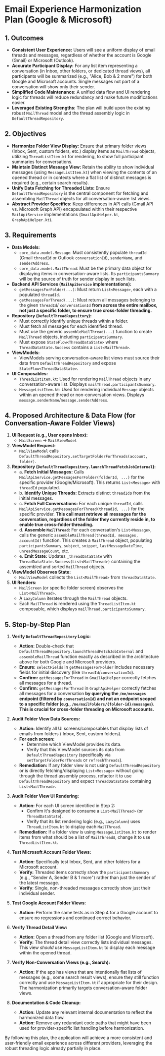 # Email Experience Harmonization Plan (Google & Microsoft)

## 1. Outcomes

* **Consistent User Experience:** Users will see a uniform display of email threads and messages,
  regardless of whether the account is Google (Gmail) or Microsoft (Outlook).
* **Accurate Participant Display:** For any list item representing a conversation (in Inbox, other
  folders, or dedicated thread views), all participants will be summarized (e.g., "Alice, Bob & 2
  more") for both Google and Microsoft accounts. Single messages not part of a conversation will
  show only their sender.
* **Simplified Code Maintenance:** A unified data flow and UI rendering logic for threads will
  reduce redundancy and make future modifications easier.
* **Leveraged Existing Strengths:** The plan will build upon the existing robust `MailThread` model
  and the thread assembly logic in `DefaultThreadRepository`.

## 2. Objectives

* **Harmonize Folder View Display:** Ensure that primary folder views (Inbox, Sent, custom folders,
  etc.) display items as `MailThread` objects, utilizing `ThreadListItem.kt` for rendering, to show
  full participant summaries for conversations.
* **Maintain Distinct Message View:** Retain the ability to show individual messages (using
  `MessageListItem.kt`) when viewing the contents of an opened thread or in contexts where a flat
  list of distinct messages is required (e.g., certain search results).
* **Unify Data Fetching for Threaded Lists:** Ensure `DefaultThreadRepository` is the central
  component for fetching and assembling `MailThread` objects for all conversation-aware list views.
* **Abstract Provider Specifics:** Keep differences in API calls (Gmail API vs. Microsoft Graph API)
  encapsulated within their respective `MailApiService` implementations (`GmailApiHelper.kt`,
  `GraphApiHelper.kt`).

## 3. Requirements

* **Data Models:**
    * `core_data.model.Message`: Must consistently populate `threadId` (Gmail `threadId` or Outlook
      `conversationId`), `senderName`, and `senderAddress`.
    * `core_data.model.MailThread`: Must be the primary data object for displaying items in
      conversation-aware lists. Its `participantsSummary` will be the source of truth for sender
      display in such lists.
* **Backend API Services (`MailApiService` implementations):**
    * `getMessagesForFolder(...)`: Must return `List<Message>`, each with a populated `threadId`.
    * `getMessagesForThread(...)`: Must return all messages belonging to the given `threadId`/
      `conversationId` **from across the entire mailbox, not just a specific folder, to ensure true
      cross-folder threading.**
* **Repository (`DefaultThreadRepository`):**
    * Must correctly identify unique threads within a folder.
    * Must fetch all messages for each identified thread.
    * Must use the generic `assembleMailThread(...)` function to create `MailThread` objects,
      including `participantsSummary`.
    * Must expose `StateFlow<ThreadDataState>` where `ThreadDataState.Success` contains a
      `List<MailThread>`.
* **ViewModels:**
    * ViewModels serving conversation-aware list views must source their data from
      `DefaultThreadRepository` and expose `StateFlow<ThreadDataState>`.
* **UI Composables:**
    * `ThreadListItem.kt`: Used for rendering `MailThread` objects in any conversation-aware list.
      Displays `mailThread.participantsSummary`.
    * `MessageListItem.kt`: Used for rendering individual `Message` objects within an opened thread
      or non-conversation views. Displays `message.senderName`/`message.senderAddress`.

## 4. Proposed Architecture & Data Flow (for Conversation-Aware Folder Views)

1. **UI Request (e.g., User opens Inbox):**
    * `MailScreen` -> `MailViewModel`
2. **ViewModel Request:**
    * `MailViewModel` calls `DefaultThreadRepository.setTargetFolderForThreads(account, folder)`.
3. **Repository (`DefaultThreadRepository.launchThreadFetchJobInternal`):**
    * a. **Fetch Initial Messages:** Calls `MailApiService.getMessagesForFolder(folderId, ...)` for
      the specific provider (Google/Microsoft). This returns `List<Message>` with `threadId`
      populated.
    * b. **Identify Unique Threads:** Extracts distinct `threadId`s from the initial messages.
    * c. **Fetch Full Conversations:** For each unique `threadId`, calls
      `MailApiService.getMessagesForThread(threadId, ...)` for the specific provider. **This call
      must retrieve all messages for the conversation, regardless of the folder they currently
      reside in, to enable true cross-folder threading.**
    * d. **Assemble `MailThread`:** For each conversation's `List<Message>`, calls the generic
      `assembleMailThread(threadId, messages, accountId)` function. This creates a `MailThread`
      object, populating `participantsSummary`, `subject`, `snippet`, `lastMessageDateTime`,
      `unreadMessageCount`, etc.
    * e. **Emit State:** Updates `_threadDataState` with `ThreadDataState.Success(List<MailThread>)`
      containing the assembled and sorted `MailThread` objects.
4. **ViewModel Observes State:**
    * `MailViewModel` collects the `List<MailThread>` from `threadDataState`.
5. **UI Renders:**
    * `MailScreen` (or specific folder screen) observes the `List<MailThread>`.
    * A `LazyColumn` iterates through the `MailThread` objects.
    * Each `MailThread` is rendered using the `ThreadListItem.kt` composable, which displays
      `mailThread.participantsSummary`.

## 5. Step-by-Step Plan

1. **Verify `DefaultThreadRepository` Logic:**
    * **Action:** Double-check that `DefaultThreadRepository.launchThreadFetchJobInternal` and
      `assembleMailThread` function exactly as described in the architecture above for both Google
      and Microsoft providers.
    * **Ensure:** `selectFields` in `getMessagesForFolder` includes necessary fields for initial
      discovery (like `threadId`/`conversationId`).
    * **Confirm:** `getMessagesForThread` in `GmailApiHelper` correctly fetches all messages for a
      thread.
    * **Confirm:** `getMessagesForThread` in `GraphApiHelper` correctly fetches all messages for a
      conversation **by querying the `/me/messages` endpoint (filtered by `conversationId`) and not
      an endpoint scoped to a specific folder (e.g., `/me/mailFolders/{folder-id}/messages`). This
      is crucial for cross-folder threading on Microsoft accounts.**

2. **Audit Folder View Data Sources:**
    * **Action:** Identify all UI screens/composables that display lists of emails from folders (
      Inbox, Sent, custom folders).
    * **For each screen:**
        * Determine which ViewModel provides its data.
        * Verify that this ViewModel sources its data from `DefaultThreadRepository` (specifically
          via `setTargetFolderForThreads` or `refreshThreads`).
    * **Remediation:** If any folder view is not using `DefaultThreadRepository` or is directly
      fetching/displaying `List<Message>` without going through the thread assembly process,
      refactor it to use `DefaultThreadRepository` and expect `ThreadDataState` containing
      `List<MailThread>`.

3. **Audit Folder View UI Rendering:**
    * **Action:** For each UI screen identified in Step 2:
        * Confirm it's designed to consume a `List<MailThread>` (or `ThreadDataState`).
        * Verify that its list rendering logic (e.g., `LazyColumn`) uses `ThreadListItem.kt` to
          display each `MailThread`.
    * **Remediation:** If a folder view is using `MessageListItem.kt` to render items from what
      should be a list of `MailThread`s, change it to use `ThreadListItem.kt`.

4. **Test Microsoft Account Folder Views:**
    * **Action:** Specifically test Inbox, Sent, and other folders for a Microsoft account.
    * **Verify:** Threaded items correctly show the `participantsSummary` (e.g., "Sender A, Sender
      B & 1 more") rather than just the sender of the latest message.
    * **Verify:** Single, non-threaded messages correctly show just their individual sender.

5. **Test Google Account Folder Views:**
    * **Action:** Perform the same tests as in Step 4 for a Google account to ensure no regressions
      and continued correct behavior.

6. **Verify Thread Detail View:**
    * **Action:** Open a thread from any folder list (Google and Microsoft).
    * **Verify:** The thread detail view correctly lists individual messages. This view *should* use
      `MessageListItem.kt` to display each message within the opened thread.

7. **Verify Non-Conversation Views (e.g., Search):**
    * **Action:** If the app has views that are intentionally flat lists of messages (e.g., some
      search result views), ensure they still function correctly and use `MessageListItem.kt` if
      appropriate for their design. The harmonization primarily targets conversation-aware folder
      views.

8. **Documentation & Code Cleanup:**
    * **Action:** Update any relevant internal documentation to reflect the harmonized data flow.
    * **Action:** Remove any redundant code paths that might have been used for provider-specific
      list handling before harmonization.

By following this plan, the application will achieve a more consistent and user-friendly email
experience across different providers, leveraging the robust threading logic already partially in
place. 